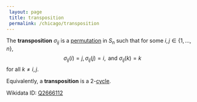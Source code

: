 ```yaml
---
 layout: page
 title: transposition
 permalink: /chicago/transposition
---
```

The **transposition** $\sigma_{ij}$ is a [permutation](https://mathgloss.github.io/MathGloss/chicago/symmetric_group) in $S_n$ such that for some $i,j \in \{1,\dots ,n\}$, $$\sigma_{ij}(i) = j, \sigma_{ij}(j) = i, \text{ and } \sigma_{ij}(k) = k$$ for all $k\neq i,j$.

Equivalently, a **transposition** is a 2-[cycle](https://mathgloss.github.io/MathGloss/chicago/cycle).

Wikidata ID: [Q2666112](https://www.wikidata.org/wiki/Q2666112)